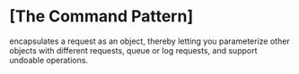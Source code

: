 # [The Command Pattern]
encapsulates a request as an
object, thereby letting you parameterize other objects
with different requests, queue or log requests, and support
undoable operations.